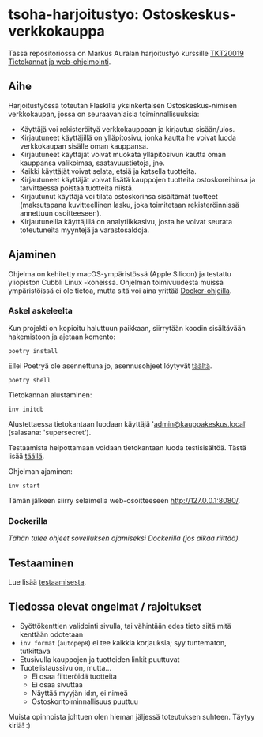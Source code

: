 # tsoha-harjoitustyo: Ostoskeskus-verkkokauppa

Tässä repositoriossa on Markus Auralan harjoitustyö kurssille [TKT20019 Tietokannat ja web-ohjelmointi](https://hy-tsoha.github.io/materiaali/).

## Aihe

Harjoitustyössä toteutan Flaskilla yksinkertaisen Ostoskeskus-nimisen verkkokaupan, jossa on seuraavanlaisia toiminnallisuuksia:

- Käyttäjä voi rekisteröityä verkkokauppaan ja kirjautua sisään/ulos.
- Kirjautuneet käyttäjillä on ylläpitosivu, jonka kautta he voivat luoda verkkokaupan sisälle oman kauppansa.
- Kirjautuneet käyttäjät voivat muokata ylläpitosivun kautta oman kauppansa valikoimaa, saatavuustietoja, jne.
- Kaikki käyttäjät voivat selata, etsiä ja katsella tuotteita.
- Kirjautuneet käyttäjät voivat lisätä kauppojen tuotteita ostoskoreihinsa ja tarvittaessa poistaa tuotteita niistä.
- Kirjautunut käyttäjä voi tilata ostoskorinsa sisältämät tuotteet (maksutapana kuvitteellinen lasku, joka toimitetaan rekisteröinnissä annettuun osoitteeseen).
- Kirjautuneilla käyttäjillä on analytiikkasivu, josta he voivat seurata toteutuneita myyntejä ja varastosaldoja.

## Ajaminen

Ohjelma on kehitetty macOS-ympäristössä (Apple Silicon) ja testattu yliopiston Cubbli Linux -koneissa. Ohjelman toimivuudesta muissa ympäristöissä ei ole tietoa, mutta sitä voi aina yrittää [Docker-ohjeilla](#dockerilla).

### Askel askeleelta

Kun projekti on kopioitu haluttuun paikkaan, siirrytään koodin sisältävään hakemistoon ja ajetaan komento:

```
poetry install
```

Ellei Poetryä ole asennettuna jo, asennusohjeet löytyvät [täältä](https://python-poetry.org/docs/#installing-with-the-official-installer).

```
poetry shell
```

Tietokannan alustaminen:

```
inv initdb
```

Alustettaessa tietokantaan luodaan käyttäjä 'admin@kauppakeskus.local' (salasana: 'supersecret').

Testaamista helpottamaan voidaan tietokantaan luoda testisisältöä. Tästä lisää [täällä](documentation/testaaminen.md).

Ohjelman ajaminen:

```
inv start
```

Tämän jälkeen siirry selaimella web-osoitteeseen http://127.0.0.1:8080/.

### Dockerilla

_Tähän tulee ohjeet sovelluksen ajamiseksi Dockerilla (jos aikaa riittää)._

## Testaaminen

Lue lisää [testaamisesta](documentation/testaaminen.md).

## Tiedossa olevat ongelmat / rajoitukset

- Syöttökenttien validointi sivulla, tai vähintään edes tieto siitä mitä kenttään odotetaan
- `inv format` (`autopep8`) ei tee kaikkia korjauksia; syy tuntematon, tutkittava
- Etusivulla kauppojen ja tuotteiden linkit puuttuvat
- Tuotelistaussivu on, mutta...
    - Ei osaa filtteröidä tuotteita
    - Ei osaa sivuttaa
    - Näyttää myyjän id:n, ei nimeä
    - Ostoskoritoiminnallisuus puuttuu

Muista opinnoista johtuen olen hieman jäljessä toteutuksen suhteen. Täytyy kiriä! :)
